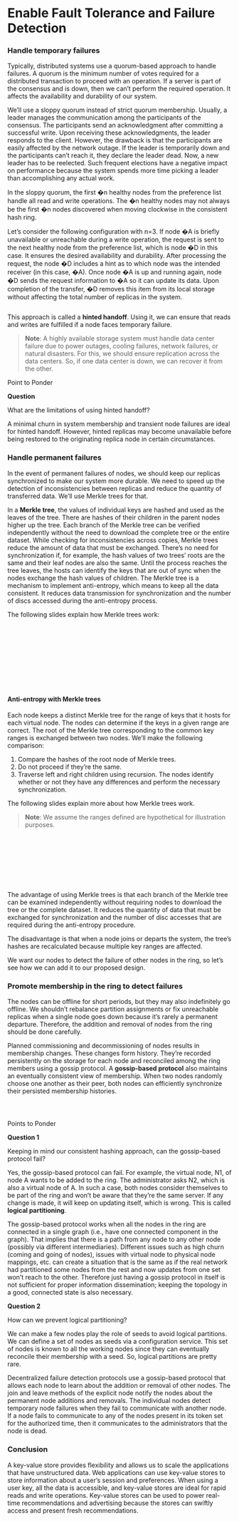 # Enable Fault Tolerance and Failure Detection

### Handle temporary failures <a href="#handle-temporary-failures" id="handle-temporary-failures"></a>

Typically, distributed systems use a quorum-based approach to handle failures. A quorum is the minimum number of votes required for a distributed transaction to proceed with an operation. If a server is part of the consensus and is down, then we can’t perform the required operation. It affects the availability and durability of our system.

We’ll use a sloppy quorum instead of strict quorum membership. Usually, a leader manages the communication among the participants of the consensus. The participants send an acknowledgment after committing a successful write. Upon receiving these acknowledgments, the leader responds to the client. However, the drawback is that the participants are easily affected by the network outage. If the leader is temporarily down and the participants can’t reach it, they declare the leader dead. Now, a new leader has to be reelected. Such frequent elections have a negative impact on performance because the system spends more time picking a leader than accomplishing any actual work.

In the sloppy quorum, the first �n healthy nodes from the preference list handle all read and write operations. The �n healthy nodes may not always be the first �n nodes discovered when moving clockwise in the consistent hash ring.

Let’s consider the following configuration with n=3. If node �A is briefly unavailable or unreachable during a write operation, the request is sent to the next healthy node from the preference list, which is node �D in this case. It ensures the desired availability and durability. After processing the request, the node �D includes a hint as to which node was the intended receiver (in this case, �A). Once node �A is up and running again, node �D sends the request information to �A so it can update its data. Upon completion of the transfer, �D removes this item from its local storage without affecting the total number of replicas in the system.

<figure><img src="https://kuweiguge.github.io/Grokking-Modern-System-Design-Interview-Gitbook/.gitbook/assets/Screenshot 2023-08-22 at 12.21.39 AM.png" alt=""><figcaption></figcaption></figure>

This approach is called a **hinted handoff**. Using it, we can ensure that reads and writes are fulfilled if a node faces temporary failure.

> **Note**: A highly available storage system must handle data center failure due to power outages, cooling failures, network failures, or natural disasters. For this, we should ensure replication across the data centers. So, if one data center is down, we can recover it from the other.

Point to Ponder

**Question**

What are the limitations of using hinted handoff?

A minimal churn in system membership and transient node failures are ideal for hinted handoff. However, hinted replicas may become unavailable before being restored to the originating replica node in certain circumstances.

### Handle permanent failures <a href="#handle-permanent-failures" id="handle-permanent-failures"></a>

In the event of permanent failures of nodes, we should keep our replicas synchronized to make our system more durable. We need to speed up the detection of inconsistencies between replicas and reduce the quantity of transferred data. We’ll use Merkle trees for that.

In a **Merkle tree**, the values of individual keys are hashed and used as the leaves of the tree. There are hashes of their children in the parent nodes higher up the tree. Each branch of the Merkle tree can be verified independently without the need to download the complete tree or the entire dataset. While checking for inconsistencies across copies, Merkle trees reduce the amount of data that must be exchanged. There’s no need for synchronization if, for example, the hash values of two trees’ roots are the same and their leaf nodes are also the same. Until the process reaches the tree leaves, the hosts can identify the keys that are out of sync when the nodes exchange the hash values of children. The Merkle tree is a mechanism to implement anti-entropy, which means to keep all the data consistent. It reduces data transmission for synchronization and the number of discs accessed during the anti-entropy process.

The following slides explain how Merkle trees work:

<figure><img src="https://kuweiguge.github.io/Grokking-Modern-System-Design-Interview-Gitbook/.gitbook/assets/Screenshot 2023-08-22 at 12.24.06 AM.png" alt=""><figcaption></figcaption></figure>

<figure><img src="https://kuweiguge.github.io/Grokking-Modern-System-Design-Interview-Gitbook/.gitbook/assets/Screenshot 2023-08-22 at 12.24.23 AM.png" alt=""><figcaption></figcaption></figure>

<figure><img src="https://kuweiguge.github.io/Grokking-Modern-System-Design-Interview-Gitbook/.gitbook/assets/Screenshot 2023-08-22 at 12.24.56 AM.png" alt=""><figcaption></figcaption></figure>

<figure><img src="https://kuweiguge.github.io/Grokking-Modern-System-Design-Interview-Gitbook/.gitbook/assets/Screenshot 2023-08-22 at 12.25.16 AM.png" alt=""><figcaption></figcaption></figure>

<figure><img src="https://kuweiguge.github.io/Grokking-Modern-System-Design-Interview-Gitbook/.gitbook/assets/Screenshot 2023-08-22 at 12.25.16 AM (1).png" alt=""><figcaption></figcaption></figure>

<figure><img src="https://kuweiguge.github.io/Grokking-Modern-System-Design-Interview-Gitbook/.gitbook/assets/Screenshot 2023-08-22 at 12.25.49 AM.png" alt=""><figcaption></figcaption></figure>

<figure><img src="https://kuweiguge.github.io/Grokking-Modern-System-Design-Interview-Gitbook/.gitbook/assets/Screenshot 2023-08-22 at 12.26.05 AM.png" alt=""><figcaption></figcaption></figure>

<figure><img src="https://kuweiguge.github.io/Grokking-Modern-System-Design-Interview-Gitbook/.gitbook/assets/Screenshot 2023-08-22 at 12.26.20 AM.png" alt=""><figcaption></figcaption></figure>

<figure><img src="https://kuweiguge.github.io/Grokking-Modern-System-Design-Interview-Gitbook/.gitbook/assets/Screenshot 2023-08-22 at 12.26.37 AM.png" alt=""><figcaption></figcaption></figure>

<figure><img src="https://kuweiguge.github.io/Grokking-Modern-System-Design-Interview-Gitbook/.gitbook/assets/Screenshot 2023-08-22 at 12.26.59 AM.png" alt=""><figcaption></figcaption></figure>

<figure><img src="https://kuweiguge.github.io/Grokking-Modern-System-Design-Interview-Gitbook/.gitbook/assets/Screenshot 2023-08-22 at 12.27.14 AM.png" alt=""><figcaption></figcaption></figure>

#### Anti-entropy with Merkle trees <a href="#anti-entropy-with-merkle-trees" id="anti-entropy-with-merkle-trees"></a>

Each node keeps a distinct Merkle tree for the range of keys that it hosts for each virtual node. The nodes can determine if the keys in a given range are correct. The root of the Merkle tree corresponding to the common key ranges is exchanged between two nodes. We’ll make the following comparison:

1. Compare the hashes of the root node of Merkle trees.
2. Do not proceed if they’re the same.
3. Traverse left and right children using recursion. The nodes identify whether or not they have any differences and perform the necessary synchronization.

The following slides explain more about how Merkle trees work.

> **Note**: We assume the ranges defined are hypothetical for illustration purposes.

<figure><img src="https://kuweiguge.github.io/Grokking-Modern-System-Design-Interview-Gitbook/.gitbook/assets/Screenshot 2023-08-22 at 12.35.33 AM.png" alt=""><figcaption></figcaption></figure>

<figure><img src="https://kuweiguge.github.io/Grokking-Modern-System-Design-Interview-Gitbook/.gitbook/assets/Screenshot 2023-08-22 at 12.35.52 AM.png" alt=""><figcaption></figcaption></figure>

<figure><img src="https://kuweiguge.github.io/Grokking-Modern-System-Design-Interview-Gitbook/.gitbook/assets/Screenshot 2023-08-22 at 12.36.10 AM.png" alt=""><figcaption></figcaption></figure>

<figure><img src="https://kuweiguge.github.io/Grokking-Modern-System-Design-Interview-Gitbook/.gitbook/assets/Screenshot 2023-08-22 at 12.36.32 AM.png" alt=""><figcaption></figcaption></figure>

<figure><img src="https://kuweiguge.github.io/Grokking-Modern-System-Design-Interview-Gitbook/.gitbook/assets/Screenshot 2023-08-22 at 12.37.26 AM.png" alt=""><figcaption></figcaption></figure>

<figure><img src="https://kuweiguge.github.io/Grokking-Modern-System-Design-Interview-Gitbook/.gitbook/assets/Screenshot 2023-08-22 at 12.37.42 AM.png" alt=""><figcaption></figcaption></figure>

<figure><img src="https://kuweiguge.github.io/Grokking-Modern-System-Design-Interview-Gitbook/.gitbook/assets/Screenshot 2023-08-22 at 12.38.13 AM.png" alt=""><figcaption></figcaption></figure>

<figure><img src="https://kuweiguge.github.io/Grokking-Modern-System-Design-Interview-Gitbook/.gitbook/assets/Screenshot 2023-08-22 at 12.38.30 AM.png" alt=""><figcaption></figcaption></figure>

<figure><img src="https://kuweiguge.github.io/Grokking-Modern-System-Design-Interview-Gitbook/.gitbook/assets/Screenshot 2023-08-22 at 12.38.45 AM.png" alt=""><figcaption></figcaption></figure>

The advantage of using Merkle trees is that each branch of the Merkle tree can be examined independently without requiring nodes to download the tree or the complete dataset. It reduces the quantity of data that must be exchanged for synchronization and the number of disc accesses that are required during the anti-entropy procedure.

The disadvantage is that when a node joins or departs the system, the tree’s hashes are recalculated because multiple key ranges are affected.

We want our nodes to detect the failure of other nodes in the ring, so let’s see how we can add it to our proposed design.

### Promote membership in the ring to detect failures <a href="#promote-membership-in-the-ring-to-detect-failures" id="promote-membership-in-the-ring-to-detect-failures"></a>

The nodes can be offline for short periods, but they may also indefinitely go offline. We shouldn’t rebalance partition assignments or fix unreachable replicas when a single node goes down because it’s rarely a permanent departure. Therefore, the addition and removal of nodes from the ring should be done carefully.

Planned commissioning and decommissioning of nodes results in membership changes. These changes form history. They’re recorded persistently on the storage for each node and reconciled among the ring members using a gossip protocol. A **gossip-based protocol** also maintains an eventually consistent view of membership. When two nodes randomly choose one another as their peer, both nodes can efficiently synchronize their persisted membership histories.

<figure><img src="https://kuweiguge.github.io/Grokking-Modern-System-Design-Interview-Gitbook/.gitbook/assets/Screenshot 2023-08-21 at 11.04.04 PM.png" alt=""><figcaption></figcaption></figure>

<figure><img src="https://kuweiguge.github.io/Grokking-Modern-System-Design-Interview-Gitbook/.gitbook/assets/Screenshot 2023-08-21 at 11.02.53 PM.png" alt=""><figcaption></figcaption></figure>

<figure><img src="https://kuweiguge.github.io/Grokking-Modern-System-Design-Interview-Gitbook/.gitbook/assets/Screenshot 2023-08-21 at 11.03.31 PM.png" alt=""><figcaption></figcaption></figure>

Points to Ponder

**Question 1**

Keeping in mind our consistent hashing approach, can the gossip-based protocol fail?

Yes, the gossip-based protocol can fail. For example, the virtual node, N1, of node A wants to be added to the ring. The administrator asks N2, which is also a virtual node of A. In such a case, both nodes consider themselves to be part of the ring and won’t be aware that they’re the same server. If any change is made, it will keep on updating itself, which is wrong. This is called **logical partitioning**.

The gossip-based protocol works when all the nodes in the ring are connected in a single graph (i.e., have one connected component in the graph). That implies that there is a path from any node to any other node (possibly via different intermediaries). Different issues such as high churn (coming and going of nodes), issues with virtual node to physical node mappings, etc. can create a situation that is the same as if the real network had partitioned some nodes from the rest and now updates from one set won’t reach to the other. Therefore just having a gossip protocol in itself is not sufficient for proper information dissemination; keeping the topology in a good, connected state is also necessary.

**Question 2**

How can we prevent logical partitioning?

We can make a few nodes play the role of seeds to avoid logical partitions. We can define a set of nodes as seeds via a configuration service. This set of nodes is known to all the working nodes since they can eventually reconcile their membership with a seed. So, logical partitions are pretty rare.

Decentralized failure detection protocols use a gossip-based protocol that allows each node to learn about the addition or removal of other nodes. The join and leave methods of the explicit node notify the nodes about the permanent node additions and removals. The individual nodes detect temporary node failures when they fail to communicate with another node. If a node fails to communicate to any of the nodes present in its token set for the authorized time, then it communicates to the administrators that the node is dead.

### Conclusion <a href="#conclusion" id="conclusion"></a>

A key-value store provides flexibility and allows us to scale the applications that have unstructured data. Web applications can use key-value stores to store information about a user’s session and preferences. When using a user key, all the data is accessible, and key-value stores are ideal for rapid reads and write operations. Key-value stores can be used to power real-time recommendations and advertising because the stores can swiftly access and present fresh recommendations.
